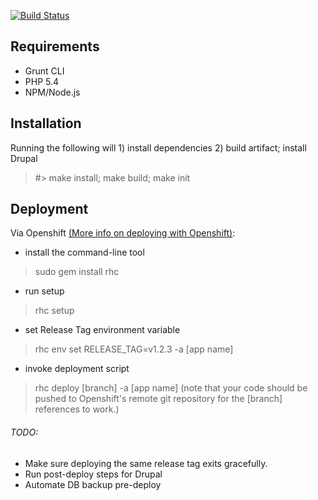 [![Build Status](https://travis-ci.org/helior/onAir.svg?branch=master)](https://travis-ci.org/helior/onAir)

## Requirements
- Grunt CLI
- PHP 5.4
- NPM/Node.js

## Installation
Running the following will 1) install dependencies 2) build artifact; install Drupal
> #> make install; make build; make init

## Deployment
Via Openshift [(More info on deploying with Openshift)](https://developers.openshift.com/en/managing-deployments.html):
  - install the command-line tool
  > sudo gem install rhc

  - run setup
  > rhc setup

  - set Release Tag environment variable
  > rhc env set RELEASE_TAG=v1.2.3 -a [app name]

  - invoke deployment script
  > rhc deploy [branch] -a [app name]
  (note that your code should be pushed to Openshift's remote git repository for the [branch] references to work.)


###### TODO:
- Make sure deploying the same release tag exits gracefully.
- Run post-deploy steps for Drupal
- Automate DB backup pre-deploy
